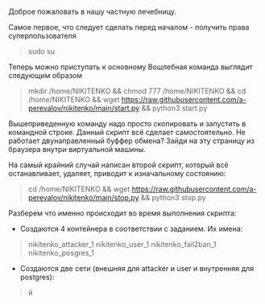 Доброе пожаловать в нашу частную лечебницу.

Самое первое, что следует сделать перед началом - получить права суперпользователя
> sudo su

Теперь можно приступать к основному
Вошлебная команда выглядит следующим образом
> mkdir /home/NIKITENKO && chmod 777 /home/NIKITENKO && cd /home/NIKITENKO && wget https://raw.githubusercontent.com/a-perevalov/nikitenko/main/start.py && python3 start.py

Вышеприведенную команду надо просто скопировать и запустить в командной строке. Данный скрипт всё сделает самостоятельно.
Не работает двунаправленный буффер обмена? Зайди на эту страницу из браузера внутри виртуальной машины.

На самый крайний случай написан второй скрипт, который всё останавливает, удаляет, приводит к изначальному состоянию:
> cd /home/NIKITENKO && wget https://raw.githubusercontent.com/a-perevalov/nikitenko/main/stop.py && python3 stop.py

Разберем что именно происходит во время выполнения скрипта:
- Создаются 4 контейнера в соответствии с заданием. Их имена:
> nikitenko_attacker_1
> nikitenko_user_1
> nikitenko_fail2ban_1
> nikitenko_posgres_1
- Создаются две сети (внешняя для attacker и user и внутренняя для postgres):
> й
